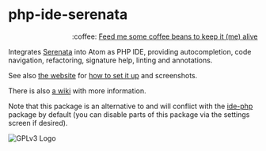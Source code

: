 # php-ide-serenata
<p align="right">
:coffee:
<a href="https://liberapay.com/Gert-dev">Feed me some coffee beans to keep it (me) alive</a>
</p>

Integrates [Serenata](https://gitlab.com/Serenata/Serenata) into Atom as PHP IDE, providing autocompletion, code navigation, refactoring, signature help, linting and annotations.

See also [the website](https://serenata.gitlab.io/) for [how to set it up](https://serenata.gitlab.io/#what-do-i-need) and screenshots.

There is also [a wiki](https://github.com/Gert-dev/php-ide-serenata/wiki) with more information.

Note that this package is an alternative to and will conflict with the [ide-php](https://atom.io/packages/ide-php) package by default (you can disable parts of this package via the settings screen if desired).

![GPLv3 Logo](http://gplv3.fsf.org/gplv3-127x51.png)
